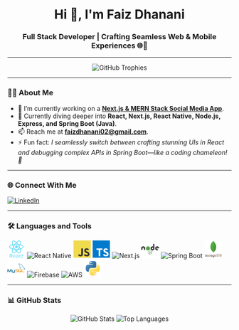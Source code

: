 <h1 align="center">Hi 👋, I'm Faiz Dhanani</h1>
<h3 align="center">Full Stack Developer | Crafting Seamless Web & Mobile Experiences 🌐📱</h3>

---

<p align="center">
  <img src="https://github-profile-trophy.vercel.app/?username=faizfd&theme=radical&no-frame=true&row=1" alt="GitHub Trophies" />
</p>

---

### 👨‍💻 About Me
- 🔭 I’m currently working on a **[Next.js & MERN Stack Social Media App](https://github.com/FaizFd/Social-Media-App-NextJs)**.
- 🌱 Currently diving deeper into **React, Next.js, React Native, Node.js, Express, and Spring Boot (Java)**.
- 📫 Reach me at **faizdhanani02@gmail.com**.
- ⚡ Fun fact: *I seamlessly switch between crafting stunning UIs in React and debugging complex APIs in Spring Boot—like a coding chameleon! 🦎*

---

### 🌐 Connect With Me
<p align="left">
  <a href="https://www.linkedin.com/in/faizdhanani/" target="_blank">
    <img src="https://img.shields.io/badge/LinkedIn-0077B5?style=for-the-badge&logo=linkedin&logoColor=white" alt="LinkedIn" />
  </a>
</p>

---

### 🛠️ Languages and Tools
<p>
  <img src="https://raw.githubusercontent.com/devicons/devicon/master/icons/react/react-original-wordmark.svg" alt="React" width="40" height="40"/>
  <img src="https://reactnative.dev/img/header_logo.svg" alt="React Native" width="40" height="40"/>
  <img src="https://raw.githubusercontent.com/devicons/devicon/master/icons/javascript/javascript-original.svg" alt="JavaScript" width="40" height="40"/>
  <img src="https://raw.githubusercontent.com/devicons/devicon/master/icons/typescript/typescript-original.svg" alt="TypeScript" width="40" height="40"/>
  <img src="https://cdn.worldvectorlogo.com/logos/nextjs-2.svg" alt="Next.js" width="40" height="40"/>
  <img src="https://raw.githubusercontent.com/devicons/devicon/master/icons/nodejs/nodejs-original-wordmark.svg" alt="Node.js" width="40" height="40"/>
  <img src="https://www.vectorlogo.zone/logos/springio/springio-icon.svg" alt="Spring Boot" width="40" height="40"/>
  <img src="https://raw.githubusercontent.com/devicons/devicon/master/icons/mongodb/mongodb-original-wordmark.svg" alt="MongoDB" width="40" height="40"/>
  <img src="https://raw.githubusercontent.com/devicons/devicon/master/icons/mysql/mysql-original-wordmark.svg" alt="MySQL" width="40" height="40"/>
  <img src="https://www.vectorlogo.zone/logos/firebase/firebase-icon.svg" alt="Firebase" width="40" height="40"/>
  <img src="https://www.vectorlogo.zone/logos/aws/aws-icon.svg" alt="AWS" width="40" height="40"/>
  <img src="https://raw.githubusercontent.com/devicons/devicon/master/icons/python/python-original.svg" alt="Python" width="40" height="40"/>
</p>

---

### 📊 GitHub Stats
<p align="center">
  <img src="https://github-readme-stats.vercel.app/api?username=faizfd&show_icons=true&theme=radical" alt="GitHub Stats" />
  <img src="https://github-readme-stats.vercel.app/api/top-langs?username=faizfd&show_icons=true&layout=compact&theme=radical" alt="Top Languages" />
</p>
